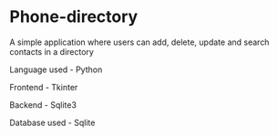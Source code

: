 # Phone-directory
A simple application where users can add, delete, update and search contacts in a directory

Language used - Python

Frontend - Tkinter

Backend - Sqlite3

Database used - Sqlite
